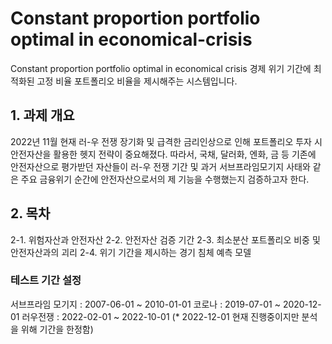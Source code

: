 # Constant proportion portfolio optimal in economical-crisis

Constant proportion portfolio optimal in economical crisis 
경제 위기 기간에 최적화된 고정 비율 포트폴리오 비율을 제시해주는 시스템입니다.

## 1. 과제 개요

2022년 11월 현재 러-우 전쟁 장기화 및 급격한 금리인상으로 인해 포트폴리오 투자 시 안전자산을 활용한 헷지 전략이 중요해졌다. 따라서, 국채, 달러화, 엔화, 금 등 기존에 안전자산으로 평가받던 자산들이 러-우 전쟁 기간 및 과거 서브프라임모기지 사태와 같은 주요 금융위기 순간에 안전자산으로서의 제 기능을 수행했는지 검증하고자 한다. 

## 2. 목차

2-1. 위험자산과 안전자산
2-2. 안전자산 검증 기간
2-3. 최소분산 포트폴리오 비중 및 안전자산과의 괴리
2-4. 위기 기간을 제시하는 경기 침체 예측 모델

### 테스트 기간 설정

서브프라임 모기지 : 2007-06-01 ~ 2010-01-01
코로나 : 2019-07-01 ~ 2020-12-01
러우전쟁 : 2022-02-01 ~ 2022-10-01 (* 2022-12-01 현재 진행중이지만 분석을 위해 기간을 한정함)
